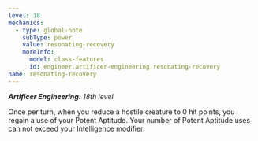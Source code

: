```yaml
---
level: 18
mechanics:
  - type: global-note
    subType: power
    value: resonating-recovery
    moreInfo:
      model: class-features
      id: engineer.artificer-engineering.resonating-recovery
name: resonating-recovery
---
```

_**Artificer Engineering:** 18th level_
Once per turn, when you reduce a hostile creature to 0 hit points, you regain a use of your Potent Aptitude. Your number of Potent Aptitude uses can not exceed your Intelligence modifier.